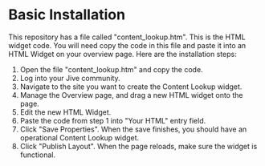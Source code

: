 Basic Installation
==================

This repository has a file called "content_lookup.htm".  This is the HTML widget code.  You will need copy the code in this file and paste it into an HTML Widget on your overview page.  Here are the installation steps:

1. Open the file "content_lookup.htm" and copy the code.
4. Log into your Jive community.
5. Navigate to the site you want to create the Content Lookup widget.
6. Manage the Overview page, and drag a new HTML widget onto the page.
8. Edit the new HTML Widget.
9. Paste the code from step 1 into "Your HTML" entry field.
10. Click "Save Properties".  When the save finishes, you should have an operational Content Lookup widget.
11. Click "Publish Layout".  When the page reloads, make sure the widget is functional.
